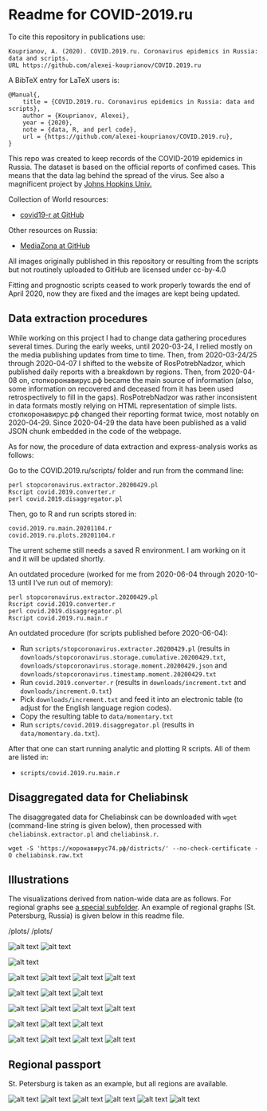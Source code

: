 # Readme for COVID-2019.ru

To cite this repository in publications use:

    Kouprianov, A. (2020). COVID.2019.ru. Coronavirus epidemics in Russia: data and scripts. 
    URL https://github.com/alexei-kouprianov/COVID.2019.ru

A BibTeX entry for LaTeX users is:

    @Manual{,
        title = {COVID.2019.ru. Coronavirus epidemics in Russia: data and scripts},
        author = {Kouprianov, Alexei},
        year = {2020},
        note = {data, R, and perl code},
        url = {https://github.com/alexei-kouprianov/COVID.2019.ru},
    }


This repo was created to keep records of the COVID-2019 epidemics in Russia. The dataset is based on the official reports of confimed cases. This means that the data lag behind the spread of the virus. See also a magnificent project by [Johns Hopkins Univ.](https://github.com/CSSEGISandData/COVID-19)

Collection of World resources:

* [covid19-r at GitHub](https://github.com/mine-cetinkaya-rundel/covid19-r)

Other resources on Russia:

* [MediaZona at GitHub](https://github.com/mediazona/data-corona-Russia)

All images originally published in this repository or resulting from the scripts but not routinely uploaded to GitHub are licensed under cc-by-4.0

Fitting and prognostic scripts ceased to work properly towards the end of April 2020, now they are fixed and the images are kept being updated.

## Data extraction procedures

While working on this project I had to change data gathering procedures several times. During the early weeks, until 2020-03-24, I relied mostly on the media publishing updates from time to time. Then, from 2020-03-24/25 through 2020-04-07 I shifted to the website of RosPotrebNadzor, which published daily reports with a breakdown by regions. Then, from 2020-04-08 on, стопкоронавирус.рф became the main source of information (also, some information on recovered and deceased from it has been used retrospectively to fill in the gaps). RosPotrebNadzor was rather inconsistent in data formats mostly relying on HTML representation of simple lists. стопкоронавирус.рф changed their reporting format twice, most notably on 2020-04-29. Since 2020-04-29 the data have been published as a valid JSON chunk embedded in the code of the webpage.

As for now, the procedure of data extraction and express-analysis works as follows:

Go to the COVID.2019.ru/scripts/ folder and run from the command line:

    perl stopcoronavirus.extractor.20200429.pl
    Rscript covid.2019.converter.r 
    perl covid.2019.disaggregator.pl

Then, go to R and run scripts stored in:

    covid.2019.ru.main.20201104.r
    covid.2019.ru.plots.20201104.r

The urrent scheme still needs a saved R environment. I am working on it and it will be updated shortly.

An outdated procedure (worked for me from 2020-06-04 through 2020-10-13 until I've run out of memory):

    perl stopcoronavirus.extractor.20200429.pl
    Rscript covid.2019.converter.r 
    perl covid.2019.disaggregator.pl
    Rscript covid.2019.ru.main.r 

An outdated procedure (for scripts published before 2020-06-04):

* Run `scripts/stopcoronavirus.extractor.20200429.pl` (results in `downloads/stopcoronavirus.storage.cumulative.20200429.txt`, `downloads/stopcoronavirus.storage.moment.20200429.json` and `downloads/stopcoronavirus.timestamp.moment.20200429.txt`
* Run `covid.2019.converter.r` (results in `downloads/increment.txt` and `downloads/increment.0.txt`)
* Pick `downloads/increment.txt` and feed it into an electronic table (to adjust for the English language region codes).
* Copy the resulting table to `data/momentary.txt`
* Run `scripts/covid.2019.disaggregator.pl` (results in `data/momentary.da.txt`).

After that one can start running analytic and plotting R scripts. All of them are listed in:

* `scripts/covid.2019.ru.main.r`

## Disaggregated data for Cheliabinsk

The disaggregated data for Cheliabinsk can be downloaded with `wget` (command-line string is given below), then processed with `cheliabinsk.extractor.pl` and `cheliabinsk.r`.

    wget -S 'https://коронавирус74.рф/districts/' --no-check-certificate -O cheliabinsk.raw.txt

## Illustrations

The visualizations derived from nation-wide data are as follows. For regional graphs see [a special subfolder](https://github.com/alexei-kouprianov/COVID.2019.ru/tree/master/plots/regions "Regional graphs"). An example of regional graphs (St. Petersburg, Russia) is given below in this readme file.

/plots/
/plots/

<!--![alt text](plots/COVID.2019.cumulated.png "Cumulated curve of COVID-2019 cases for Russia")-->
<!--![alt text](plots/COVID.2019.cumulated.log10.png "Cumulated curve of COVID-2019 cases for Russia, y-logarithmic")-->
![alt text](plots/01.COVID.2019.cumulated.TARD.png "Cumulated curve of COVID-2019 cases for Russia decomposed")
![alt text](plots/02.COVID.2019.cumulated.TARD.log10.png "Cumulated curve of COVID-2019 cases for Russia decomposed, y-logarithmic")

![alt text](plots/03.COVID.2019.mortality.dyn.png "Calculated mortality dynamics")

![alt text](plots/04.COVID.2019.cumulated.by_regions.png "Cumulated curve of COVID-2019 cases for Russia, by regions")
![alt text](plots/05.COVID.2019.cumulated.log.10.by_regions.png "Cumulated curve of COVID-2019 cases for Russia, y-logarithmic, by regions")
![alt text](plots/07.COVID.2019.growth_ratio.png "Growth ratios of COVID-2019 cases for Russia decomposed")
![alt text](plots/06.COVID.2019.cumulated.log10.1M.png "Cumulated curve of COVID-2019 cases for Russia, y-logarithmic, by regions for regions with capital city population over 1000K")

![alt text](plots/15.COVID.2019.barplot.regions.png "COVID-2019 total cases for Russia by regions")
![alt text](plots/16.COVID.2019.barplot.regions.log.10.png "COVID-2019 total cases for Russia by regions")
![alt text](plots/17.COVID.2019.barplot.regions.per_100K.png "COVID-2019 total cases per 100K inhabitants for Russia by regions")

![alt text](plots/08.COVID.2019.hist.rdi.png "COVID-2019 Rt 7 days rolling averages for regions of Russia")
![alt text](plots/09.COVID.2019.hist.dt.png "COVID-2019 cases doubling time based on Rt 7 days rolling averages for regions of Russia")
![alt text](plots/10.COVID.2019.map.regions.png "COVID-2019 total cases for Russia, map")
![alt text](plots/11.COVID.2019.map.regions.per_100K.png "COVID-2019 total cases per 100K inhabitants for Russia, map")

![alt text](plots/12.COVID.2019.map.density.regions.png "COVID-2019 total cases for Russia, density map")
![alt text](plots/13.COVID.2019.map.density.regions.per_100K.png "COVID-2019 total cases per 100K inhabitants for Russia, density map")
![alt text](plots/14.COVID.2019.map.density.regions.rdi7dt.png "COVID-2019 cases doubling time based on Rt 7 days rolling averages for regions of Russia, density map")

<!--![alt text](plots/COVID.2019.fitting.expGrowth_vs_LL.3.png "Fitting the data with exponent and log-logistic")
![alt text](plots/COVID.2019.fitting.expGrowth_vs_LL.3.log10.png "Fitting the data with exponent and log-logistic, y-logarithmic")-->
![alt text](plots/31.COVID.2019.fitting.rmc.partial.01.log10.png "Fitting / extrapolating the data with exponent and log-logistic, y-logarithmic (entire Russia)")
![alt text](plots/32.COVID.2019.fitting.rmc.partial.02.RUS.Prov.log10.png "Fitting / extrapolating the data with exponent and log-logistic, y-logarithmic (Russia without Moscow and St. Petersburg)")
![alt text](plots/33.COVID.2019.fitting.rmc.partial.03.Mos.log10.png "Fitting / extrapolating the data with exponent and log-logistic, y-logarithmic (Moscow)")
![alt text](plots/34.COVID.2019.fitting.rmc.partial.04.SPb.log10.png "Fitting / extrapolating the data with exponent and log-logistic, y-logarithmic (St. Petersburg)")

## Regional passport

St. Petersburg is taken as an example, but all regions are available.

![alt text](plots/regions/linear/COVID.2019.cumulated.linear.St._Petersburg.png "Cumulated curve of COVID-2019 cases for St. Perersburg, y-linear")
![alt text](plots/regions/COVID.2019.cumulated.log10.St._Petersburg.png "Cumulated curve of COVID-2019 cases for St. Perersburg, y-logarithmic")
![alt text](plots/regions/increments/i/COVID.2019.momentary.St._Petersburg.i.png "Daily increments for detected COVID-2019 cases for St. Perersburg, y-linear")
![alt text](plots/regions/increments/d/COVID.2019.momentary.St._Petersburg.d.png "Daily increments for COVID-2019 deaths for St. Perersburg, y-linear")
![alt text](plots/regions/race/COVID.2019.race.log10.St._Petersburg.png "Cumulated curves of COVID-2019 cases for St. Perersburg, y-logarithmic, since the day the city crossed 50 cases threshold")
![alt text](plots/regions/rdi/COVID.2019.rdi.log10.St._Petersburg.png "Relative daily increments for COVID-2019 confirmed cases for St. Perersburg")
